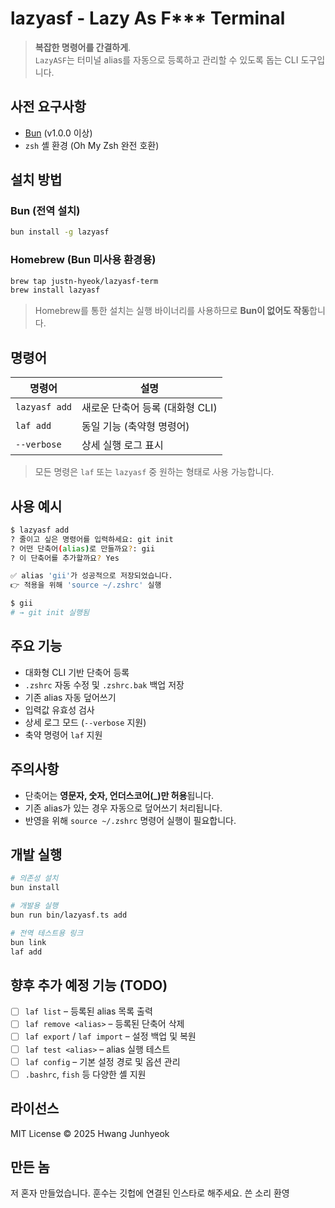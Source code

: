 # lazyasf - Lazy As F\*\*\* Terminal

> **복잡한 명령어를 간결하게**.  
> `LazyASF`는 터미널 alias를 자동으로 등록하고 관리할 수 있도록 돕는 CLI 도구입니다.

## 사전 요구사항

- [Bun](https://bun.sh) (v1.0.0 이상)
- `zsh` 셸 환경 (Oh My Zsh 완전 호환)

## 설치 방법

### Bun (전역 설치)

```bash
bun install -g lazyasf
```

### Homebrew (Bun 미사용 환경용)

```bash
brew tap justn-hyeok/lazyasf-term
brew install lazyasf
```

> Homebrew를 통한 설치는 실행 바이너리를 사용하므로 **Bun이 없어도 작동**합니다.

## 명령어

| 명령어        | 설명                            |
| ------------- | ------------------------------- |
| `lazyasf add` | 새로운 단축어 등록 (대화형 CLI) |
| `laf add`     | 동일 기능 (축약형 명령어)       |
| `--verbose`   | 상세 실행 로그 표시             |

> 모든 명령은 `laf` 또는 `lazyasf` 중 원하는 형태로 사용 가능합니다.

## 사용 예시

```bash
$ lazyasf add
? 줄이고 싶은 명령어를 입력하세요: git init
? 어떤 단축어(alias)로 만들까요?: gii
? 이 단축어를 추가할까요? Yes

✅ alias 'gii'가 성공적으로 저장되었습니다.
👉 적용을 위해 'source ~/.zshrc' 실행
```

```bash
$ gii
# → git init 실행됨
```

## 주요 기능

- 대화형 CLI 기반 단축어 등록
- `.zshrc` 자동 수정 및 `.zshrc.bak` 백업 저장
- 기존 alias 자동 덮어쓰기
- 입력값 유효성 검사
- 상세 로그 모드 (`--verbose` 지원)
- 축약 명령어 `laf` 지원

## 주의사항

- 단축어는 **영문자, 숫자, 언더스코어(\_)만 허용**됩니다.
- 기존 alias가 있는 경우 자동으로 덮어쓰기 처리됩니다.
- 반영을 위해 `source ~/.zshrc` 명령어 실행이 필요합니다.

## 개발 실행

```bash
# 의존성 설치
bun install

# 개발용 실행
bun run bin/lazyasf.ts add

# 전역 테스트용 링크
bun link
laf add
```

## 향후 추가 예정 기능 (TODO)

- [ ] `laf list` – 등록된 alias 목록 출력
- [ ] `laf remove <alias>` – 등록된 단축어 삭제
- [ ] `laf export` / `laf import` – 설정 백업 및 복원
- [ ] `laf test <alias>` – alias 실행 테스트
- [ ] `laf config` – 기본 설정 경로 및 옵션 관리
- [ ] `.bashrc`, `fish` 등 다양한 셸 지원

## 라이선스

MIT License © 2025 Hwang Junhyeok

## 만든 놈

저 혼자 만들었습니다.
훈수는 깃헙에 연결된 인스타로 해주세요.
쓴 소리 환영
